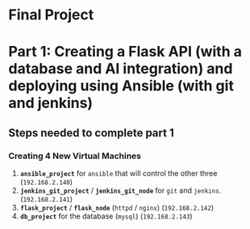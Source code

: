 # Final Project

# Part 1: Creating a Flask API (with a database and AI integration) and deploying using Ansible (with git and jenkins)
## Steps needed to complete part 1
### Creating 4 New Virtual Machines
1. **`ansible_project`** for `ansible` that will control the other three (`192.168.2.140`)
2. **`jenkins_git_project`** / **`jenkins_git_node`**  for `git` and `jenkins`. (`192.168.2.141`)
3. **`flask_project`** / **`flask_node`** (`httpd` / `nginx`) (`192.168.2.142`)
4. **`db_project`** for the database (`mysql`) (`192.168.2.143`)
